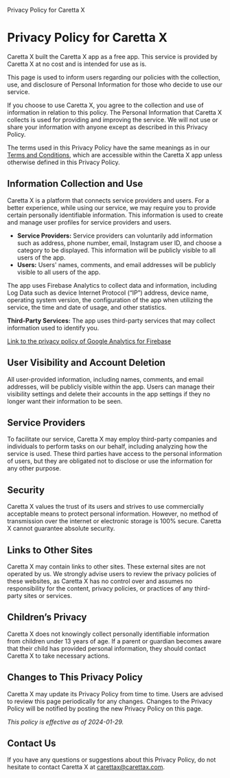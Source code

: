    Privacy Policy for Caretta X

Privacy Policy for Caretta X
============================

Caretta X built the Caretta X app as a free app. This service is provided by Caretta X at no cost and is intended for use as is.

This page is used to inform users regarding our policies with the collection, use, and disclosure of Personal Information for those who decide to use our service.

If you choose to use Caretta X, you agree to the collection and use of information in relation to this policy. The Personal Information that Caretta X collects is used for providing and improving the service. We will not use or share your information with anyone except as described in this Privacy Policy.

The terms used in this Privacy Policy have the same meanings as in our [Terms and Conditions](#terms), which are accessible within the Caretta X app unless otherwise defined in this Privacy Policy.

Information Collection and Use
------------------------------

Caretta X is a platform that connects service providers and users. For a better experience, while using our service, we may require you to provide certain personally identifiable information. This information is used to create and manage user profiles for service providers and users.

*   **Service Providers:** Service providers can voluntarily add information such as address, phone number, email, Instagram user ID, and choose a category to be displayed. This information will be publicly visible to all users of the app.
*   **Users:** Users' names, comments, and email addresses will be publicly visible to all users of the app.

The app uses Firebase Analytics to collect data and information, including Log Data such as device Internet Protocol (“IP”) address, device name, operating system version, the configuration of the app when utilizing the service, the time and date of usage, and other statistics.

**Third-Party Services:** The app uses third-party services that may collect information used to identify you.

[Link to the privacy policy of Google Analytics for Firebase](https://firebase.google.com/support/privacy)

User Visibility and Account Deletion
------------------------------------

All user-provided information, including names, comments, and email addresses, will be publicly visible within the app. Users can manage their visibility settings and delete their accounts in the app settings if they no longer want their information to be seen.

Service Providers
-----------------

To facilitate our service, Caretta X may employ third-party companies and individuals to perform tasks on our behalf, including analyzing how the service is used. These third parties have access to the personal information of users, but they are obligated not to disclose or use the information for any other purpose.

Security
--------

Caretta X values the trust of its users and strives to use commercially acceptable means to protect personal information. However, no method of transmission over the internet or electronic storage is 100% secure. Caretta X cannot guarantee absolute security.

Links to Other Sites
--------------------

Caretta X may contain links to other sites. These external sites are not operated by us. We strongly advise users to review the privacy policies of these websites, as Caretta X has no control over and assumes no responsibility for the content, privacy policies, or practices of any third-party sites or services.

Children’s Privacy
------------------

Caretta X does not knowingly collect personally identifiable information from children under 13 years of age. If a parent or guardian becomes aware that their child has provided personal information, they should contact Caretta X to take necessary actions.

Changes to This Privacy Policy
------------------------------

Caretta X may update its Privacy Policy from time to time. Users are advised to review this page periodically for any changes. Changes to the Privacy Policy will be notified by posting the new Privacy Policy on this page.

_This policy is effective as of 2024-01-29._

Contact Us
----------

If you have any questions or suggestions about this Privacy Policy, do not hesitate to contact Caretta X at [carettax@carettax.com](mailto:carettax@carettax.com).